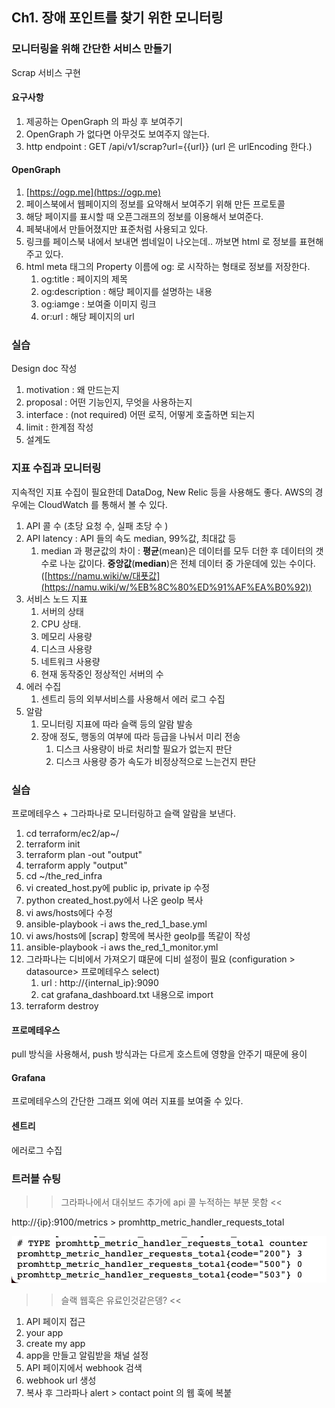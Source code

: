 ## Ch1. 장애 포인트를 찾기 위한 모니터링

### 모니터링을 위해 간단한 서비스 만들기

Scrap 서비스 구현

#### 요구사항

1. 제공하는 OpenGraph 의 파싱 후 보여주기 
2. OpenGraph 가 없다면 아무것도 보여주지 않는다.
3. http endpoint : GET /api/v1/scrap?url={{url}} (url 은 urlEncoding 한다.)

#### OpenGraph

1. [https://ogp.me](https://ogp.me)
2. 페이스북에서 웹페이지의 정보를 요약해서 보여주기 위해 만든 프로토콜
3. 해당 페이지를 표시할 때 오픈그래프의 정보를 이용해서 보여준다.
4. 페북내에서 만들어졌지만 표준처럼 사용되고 있다.
5. 링크를 페이스북 내에서 보내면 썸네일이 나오는데.. 까보면 html 로 정보를 표현해주고 있다.
6. html meta 태그의 Property 이름에 og: 로 시작하는 형태로 정보를 저장한다.
    1. og:title : 페이지의 제목
    2. og:description : 해당 페이지를 설명하는 내용
    3. og:iamge :  보여줄 이미지 링크 
    4. or:url : 해당 페이지의 url 

### 실습

Design doc 작성

1. motivation : 왜 만드는지
2. proposal : 어떤 기능인지, 무엇을 사용하는지 
3. interface : (not required) 어떤 로직, 어떻게 호출하면 되는지 
4. limit : 한계점 작성
5. 설계도

### 지표 수집과 모니터링

지속적인 지표 수집이 필요한데 DataDog, New Relic 등을 사용해도 좋다. AWS의 경우에는 CloudWatch 를 통해서 볼 수 있다. 

1. API 콜 수 (초당 요청 수, 실패 초당 수 )
2. API latency : API 들의 속도 median, 99%값, 최대값 등
    1. median 과 평균값의 차이 : **평균**(mean)은 데이터를 모두 더한 후 데이터의 갯수로 나눈 값이다. **중앙값**(**median**)은 전체 데이터 중 가운데에 있는 수이다. ([https://namu.wiki/w/대푯값](https://namu.wiki/w/%EB%8C%80%ED%91%AF%EA%B0%92))
3. 서비스 노드 지표 
    1. 서버의 상태
    2. CPU 상태.
    3. 메모리 사용량
    4. 디스크 사용량
    5. 네트워크 사용량 
    6. 현재 동작중인 정상적인 서버의 수 
4. 에러 수집
    1. 센트리 등의 외부서비스를 사용해서 에러 로그 수집 
5. 알람
    1. 모니터링 지표에 따라 슬랙 등의 알람 발송 
    2. 장애 정도, 행동의 여부에 따라 등급을 나눠서 미리 전송 
        1. 디스크 사용량이 바로 처리할 필요가 없는지 판단
        2. 디스크 사용량 증가 속도가 비정상적으로 느는건지 판단

### 실습

프로메테우스 + 그라파나로 모니터링하고 슬랙 알람을 보낸다.

1. cd terraform/ec2/ap~/
2. terraform init
3. terraform plan -out "output"
4. terraform apply "output"
5. cd ~/the_red_infra
6. vi created_host.py에 public ip, private ip 수정 
7. python created_host.py에서 나온 geoIp 복사 
8. vi aws/hosts에다 수정
9. ansible-playbook -i aws the_red_1_base.yml
10. vi aws/hosts에 [scrap] 항목에 복사한 geoIp를 똑같이 작성
11. ansible-playbook -i aws the_red_1_monitor.yml 
12. 그라파나는 디비에서 가져오기 떄문에 디비 설정이 필요 (configuration > datasource> 프로메테우스 select)
    1. url : http://{internal_ip}:9090
    2. cat grafana_dashboard.txt 내용으로 import
13. terraform destroy

#### 프로메테우스

pull 방식을 사용해서, push 방식과는 다르게 호스트에 영향을 안주기 때문에 용이

#### Grafana

프로메테우스의 간단한 그래프 외에 여러 지표를 보여줄 수 있다.

#### 센트리

에러로그 수집 

### 트러블 슈팅
>> 그라파나에서 대쉬보드 추가에 api 콜 누적하는 부분 못함 <<

http://{ip}:9100/metrics > promhttp_metric_handler_requests_total

![image](https://github.com/goyanglee/study_redis/blob/main/Chapter%201.%20%EC%9E%A5%EC%95%A0%20%ED%8F%AC%EC%9D%B8%ED%8A%B8%EB%A5%BC%20%EC%B0%BE%EA%B8%B0%20%EC%9C%84%ED%95%9C%20%EB%AA%A8%EB%8B%88%ED%84%B0%EB%A7%81/image.png)

>> 슬랙 웹훅은 유료인것같은뎅? <<

1. API 페이지 접근
2. your app
3. create my app
4. app을 만들고 알림받을 채널 설정
5. API 페이지에서 webhook 검색
6. webhook url 생성
7. 복사 후 그라파나 alert > contact point 의 웹 훅에 복붙
